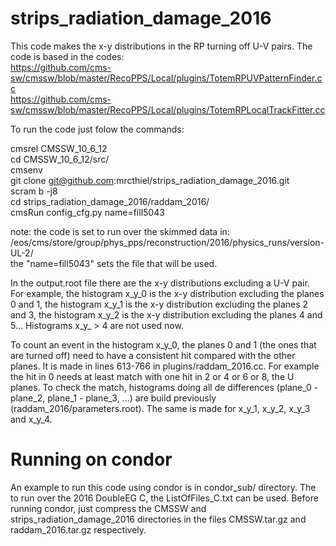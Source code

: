 # strips_radiation_damage_2016  

This code makes the x-y distributions in the RP turning off U-V pairs. The code is based in the codes:  
https://github.com/cms-sw/cmssw/blob/master/RecoPPS/Local/plugins/TotemRPUVPatternFinder.cc  
https://github.com/cms-sw/cmssw/blob/master/RecoPPS/Local/plugins/TotemRPLocalTrackFitter.cc  

To run the code just folow the commands:

cmsrel CMSSW_10_6_12  
cd CMSSW_10_6_12/src/   
cmsenv  
git clone git@github.com:mrcthiel/strips_radiation_damage_2016.git  
scram b -j8  
cd strips_radiation_damage_2016/raddam_2016/  
cmsRun config_cfg.py name=fill5043  

note: the code is set to run over the skimmed data in:  
/eos/cms/store/group/phys_pps/reconstruction/2016/physics_runs/version-UL-2/   
the "name=fill5043" sets the file that will be used.  

In the output.root file there are the x-y distributions excluding a U-V pair. For example, the histogram x_y_0 is the x-y distribution excluding the planes 0 and 1, the histogram x_y_1 is the x-y distribution excluding the planes 2 and 3, the histogram x_y_2 is the x-y distribution excluding the planes 4 and 5... Histograms x_y_ > 4 are not used now.   

To count an event in the histogram x_y_0, the planes 0 and 1 (the ones that are turned off) need to have a consistent hit compared with the other planes. It is made in lines 613-766 in plugins/raddam_2016.cc. For example the hit in 0 needs at least match with one hit in 2 or 4 or 6 or 8, the U planes. To check the match, histograms doing all de differences (plane_0 - plane_2, plane_1 - plane_3, ...) are build previously (raddam_2016/parameters.root). The same is made for x_y_1, x_y_2, x_y_3 and x_y_4.  

# Running on condor  
An example to run this code using condor is in condor_sub/ directory. The to run over the 2016 DoubleEG C, the ListOfFiles_C.txt can be used. Before running condor, just compress the CMSSW and strips_radiation_damage_2016 directories in the files CMSSW.tar.gz and raddam_2016.tar.gz respectively.  


